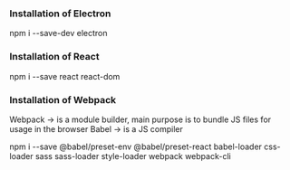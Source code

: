 ### Installation of Electron

npm i --save-dev electron

### Installation of React

npm i --save react react-dom

### Installation of Webpack

Webpack -> is a module builder, main purpose is to bundle JS files for usage in the browser
Babel -> is a JS compiler

npm i --save @babel/preset-env @babel/preset-react babel-loader css-loader sass sass-loader style-loader webpack webpack-cli
